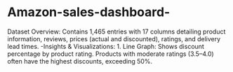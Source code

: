 # Amazon-sales-dashboard-
Dataset Overview: Contains 1,465 entries with 17 columns detailing product information, reviews, prices (actual and discounted), ratings, and delivery lead times.  -Insights &amp; Visualizations:   1. Line Graph: Shows discount percentage by product rating. Products with moderate ratings (3.5–4.0) often have the highest discounts, exceeding 50%.

